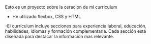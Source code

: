 Esto es un proyecto sobre la ceracion de mi curriculum

- He utilizado flexbox, CSS y HTML

-El currículum incluye secciones para experiencia laboral, educación, habilidades, idiomas y formación complementaria. Cada sección está diseñada para destacar la información mas relevante.

